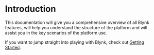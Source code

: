 # Introduction

This documentation will give you a comprehensive overview of all Blynk features, will help you understand the structure of the platform and will assist you in the key scenarios of the platform use.

If you want to jump straight into playing with Blynk, check out [Getting Started](getting-started/getting-started/).  


